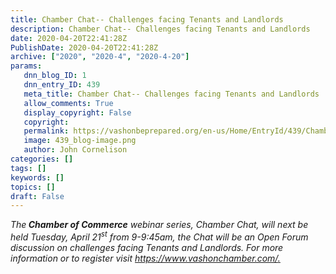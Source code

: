 ```yaml
---
title: Chamber Chat-- Challenges facing Tenants and Landlords
description: Chamber Chat-- Challenges facing Tenants and Landlords
date: 2020-04-20T22:41:28Z
PublishDate: 2020-04-20T22:41:28Z
archive: ["2020", "2020-4", "2020-4-20"]
params:
   dnn_blog_ID: 1
   dnn_entry_ID: 439
   meta_title: Chamber Chat-- Challenges facing Tenants and Landlords
   allow_comments: True
   display_copyright: False
   copyright: 
   permalink: https://vashonbeprepared.org/en-us/Home/EntryId/439/Chamber-Chat-Challenges-facing-Tenants-and-Landlords
   image: 439_blog-image.png
   author: John Cornelison
categories: []
tags: []
keywords: []
topics: []
draft: False
---
```


<p><i>The<b> Chamber of Commerce</b> webinar series, Chamber Chat, will next be held Tuesday, April 21<sup>st</sup> from 9-9:45am, the Chat will be an Open Forum discussion on challenges facing Tenants and Landlords. For more information or to register visit </i><a href="https://www.vashonchamber.com/"><i>https://www.vashonchamber.com/</i></a><i><u>.</u></i></p>
